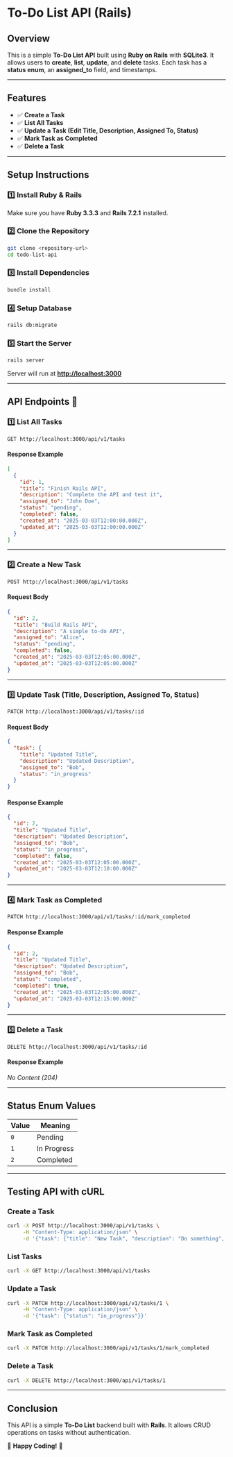 # To-Do List API (Rails)

## Overview

This is a simple **To-Do List API** built using **Ruby on Rails** with **SQLite3**. It allows users to **create**, **list**, **update**, and **delete** tasks. Each task has a **status enum**, an **assigned\_to** field, and timestamps.

---

## Features

- ✅ **Create a Task**
- ✅ **List All Tasks**
- ✅ **Update a Task (Edit Title, Description, Assigned To, Status)**
- ✅ **Mark Task as Completed**
- ✅ **Delete a Task**

---

## Setup Instructions

### 1️⃣ Install Ruby & Rails

Make sure you have **Ruby 3.3.3** and **Rails 7.2.1** installed.

### 2️⃣ Clone the Repository

```sh
git clone <repository-url>
cd todo-list-api
```

### 3️⃣ Install Dependencies

```sh
bundle install
```

### 4️⃣ Setup Database

```sh
rails db:migrate
```

### 5️⃣ Start the Server

```sh
rails server
```

Server will run at **[http://localhost:3000](http://localhost:3000)**

---

## API Endpoints 📌

### 1️⃣ List All Tasks

```http
GET http://localhost:3000/api/v1/tasks
```

#### Response Example

```json
[
  {
    "id": 1,
    "title": "Finish Rails API",
    "description": "Complete the API and test it",
    "assigned_to": "John Doe",
    "status": "pending",
    "completed": false,
    "created_at": "2025-03-03T12:00:00.000Z",
    "updated_at": "2025-03-03T12:00:00.000Z"
  }
]
```

---

### 2️⃣ Create a New Task

```http
POST http://localhost:3000/api/v1/tasks
```

#### Request Body

```json
{
  "id": 2,
  "title": "Build Rails API",
  "description": "A simple to-do API",
  "assigned_to": "Alice",
  "status": "pending",
  "completed": false,
  "created_at": "2025-03-03T12:05:00.000Z",
  "updated_at": "2025-03-03T12:05:00.000Z"
}
```

---

### 3️⃣ Update Task (Title, Description, Assigned To, Status)

```http
PATCH http://localhost:3000/api/v1/tasks/:id
```

#### Request Body

```json
{
  "task": {
    "title": "Updated Title",
    "description": "Updated Description",
    "assigned_to": "Bob",
    "status": "in_progress"
  }
}
```

#### Response Example

```json
{
  "id": 2,
  "title": "Updated Title",
  "description": "Updated Description",
  "assigned_to": "Bob",
  "status": "in_progress",
  "completed": false,
  "created_at": "2025-03-03T12:05:00.000Z",
  "updated_at": "2025-03-03T12:10:00.000Z"
}
```

---

### 4️⃣ Mark Task as Completed

```http
PATCH http://localhost:3000/api/v1/tasks/:id/mark_completed
```

#### Response Example

```json
{
  "id": 2,
  "title": "Updated Title",
  "description": "Updated Description",
  "assigned_to": "Bob",
  "status": "completed",
  "completed": true,
  "created_at": "2025-03-03T12:05:00.000Z",
  "updated_at": "2025-03-03T12:15:00.000Z"
}
```

---

### 5️⃣ Delete a Task

```http
DELETE http://localhost:3000/api/v1/tasks/:id
```

#### Response Example

*No Content (204)*

---

## Status Enum Values

| Value | Meaning     |
| ----- | ----------- |
| `0`   | Pending     |
| `1`   | In Progress |
| `2`   | Completed   |

---

## Testing API with cURL

### Create a Task

```sh
curl -X POST http://localhost:3000/api/v1/tasks \
     -H "Content-Type: application/json" \
     -d '{"task": {"title": "New Task", "description": "Do something", "assigned_to": "Alice"}}'
```

### List Tasks

```sh
curl -X GET http://localhost:3000/api/v1/tasks
```

### Update a Task

```sh
curl -X PATCH http://localhost:3000/api/v1/tasks/1 \
     -H "Content-Type: application/json" \
     -d '{"task": {"status": "in_progress"}}'
```

### Mark Task as Completed

```sh
curl -X PATCH http://localhost:3000/api/v1/tasks/1/mark_completed
```

### Delete a Task

```sh
curl -X DELETE http://localhost:3000/api/v1/tasks/1
```

---

## Conclusion

This API is a simple **To-Do List** backend built with **Rails**. It allows CRUD operations on tasks without authentication.

🚀 **Happy Coding!** 🎉

